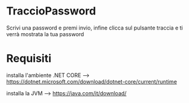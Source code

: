 # TraccioPassword
Scrivi una password e premi invio, infine clicca sul pulsante traccia e ti verrà mostrata la tua password


# Requisiti
installa l'ambiente .NET CORE -->  https://dotnet.microsoft.com/download/dotnet-core/current/runtime

installa la JVM --> https://java.com/it/download/
